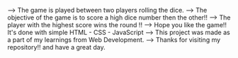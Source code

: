 --> The game is played between two players rolling the dice.
--> The objective of the game is to score a high dice number then the other!!
--> The player with the highest score wins the round !!
--> Hope you like the game!! It's done with simple HTML - CSS - JavaScript
--> This project was made as a part of my learnings from Web Development.
--> Thanks for visiting my repository!! and have a great day.
